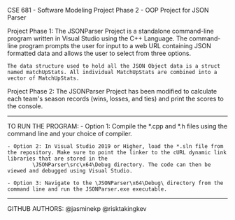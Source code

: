CSE 681 - Software Modeling
Project Phase 2 - OOP Project for JSON Parser


Project Phase 1:
	The JSONParser Project is a standalone command-line program written in Visual Studio using the C++ Language.
	The command-line program prompts the user for input to a web URL containing JSON formatted data and allows the user to select from three options. 

	The data structure used to hold all the JSON Object data is a struct named matchUpStats. All individual MatchUpStats are combined into a vector of MatchUpStats.

Project Phase 2:
	The JSONParser Project has been modified to calculate each team's season records (wins, losses, and ties) and print the scores to the console.



-------------------------------------------------------------------------------
TO RUN THE PROGRAM:
	- Option 1: Compile the *.cpp and *.h files using the command line and your choice of compiler.

	- Option 2: In Visual Studio 2019 or Higher, load the *.sln file from the repository. Make sure to point the linker to the cURL dynamic link libraries that are stored in the
			\JSONParser\src\x64\Debug directory. The code can then be viewed and debugged using Visual Studio.

	- Option 3: Navigate to the \JSONParser\x64\Debug\ directory from the command line and run the JSONParser.exe executable.


-------------------------------------------------------------------------------
GITHUB AUTHORS:
@jasminekp
@risktakingkev
